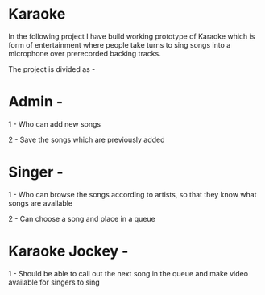 # Karaoke

In the following project I have build working prototype of Karaoke which is form of entertainment where people take turns to sing songs into a microphone over prerecorded backing tracks.

The project is divided as - 

# Admin -  
   1 - Who can add new songs

   2 - Save the songs which are previously added
     
# Singer -

   1 - Who can browse the songs according to artists, so that they know what songs are available

   2 - Can choose a song and place in a queue 
         
# Karaoke Jockey - 

1 - Should be able to call out the next song in the queue and make video available for singers to sing

